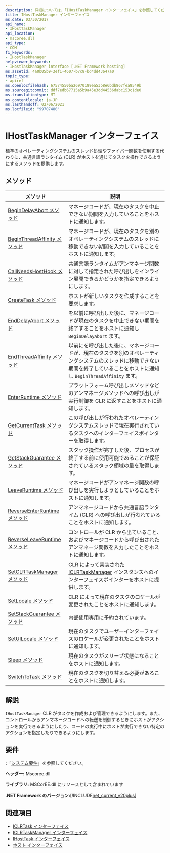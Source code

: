 ```yaml
---
description: 詳細については、「IHostTaskManager インターフェイス」を参照してください。
title: IHostTaskManager インターフェイス
ms.date: 03/30/2017
api_name:
- IHostTaskManager
api_location:
- mscoree.dll
api_type:
- COM
f1_keywords:
- IHostTaskManager
helpviewer_keywords:
- IHostTaskManager interface [.NET Framework hosting]
ms.assetid: 4a0b05b9-3ef1-4607-b7c8-bd4dd43647a0
topic_type:
- apiref
ms.openlocfilehash: 67574550ba26970189ea53b8e6bdb867fea8549b
ms.sourcegitcommit: ddf7edb67715a5b9a45e3dd44536dabc153c1de0
ms.translationtype: MT
ms.contentlocale: ja-JP
ms.lasthandoff: 02/06/2021
ms.locfileid: "99707480"
---
```

# <a name="ihosttaskmanager-interface"></a>IHostTaskManager インターフェイス

標準のオペレーティングシステムのスレッド処理やファイバー関数を使用する代わりに、共通言語ランタイム (CLR) がホストを通じてタスクを操作できるようにするメソッドを提供します。  
  
## <a name="methods"></a>メソッド  
  
|メソッド|説明|  
|------------|-----------------|  
|[BeginDelayAbort メソッド](ihosttaskmanager-begindelayabort-method.md)|マネージコードが、現在のタスクを中止できない期間を入力していることをホストに通知します。|  
|[BeginThreadAffinity メソッド](ihosttaskmanager-beginthreadaffinity-method.md)|マネージコードが、現在のタスクを別のオペレーティングシステムのスレッドに移動できない期間を入力していることをホストに通知します。|  
|[CallNeedsHostHook メソッド](ihosttaskmanager-callneedshosthook-method.md)|共通言語ランタイムがアンマネージ関数に対して指定された呼び出しをインライン展開できるかどうかを指定できるようにします。|  
|[CreateTask メソッド](ihosttaskmanager-createtask-method.md)|ホストが新しいタスクを作成することを要求します。|  
|[EndDelayAbort メソッド](ihosttaskmanager-enddelayabort-method.md)|を以前に呼び出した後に、マネージコードが現在のタスクを中止できない期間を終了することをホストに通知し `BeginDelayAbort` ます。|  
|[EndThreadAffinity メソッド](ihosttaskmanager-endthreadaffinity-method.md)|以前にを呼び出した後に、マネージコードが、現在のタスクを別のオペレーティングシステムのスレッドに移動できない期間を終了していることをホストに通知し `BeginThreadAffinity` ます。|  
|[EnterRuntime メソッド](ihosttaskmanager-enterruntime-method.md)|プラットフォーム呼び出しメソッドなどのアンマネージメソッドへの呼び出しが実行制御を CLR に返すことをホストに通知します。|  
|[GetCurrentTask メソッド](ihosttaskmanager-getcurrenttask-method.md)|この呼び出しが行われたオペレーティングシステムスレッドで現在実行されているタスクへのインターフェイスポインターを取得します。|  
|[GetStackGuarantee メソッド](ihosttaskmanager-getstackguarantee-method.md)|スタック操作が完了した後、プロセスが終了する前に使用可能であることが保証されているスタック領域の量を取得します。|  
|[LeaveRuntime メソッド](ihosttaskmanager-leaveruntime-method.md)|マネージコードがアンマネージ関数の呼び出しを実行しようとしていることをホストに通知します。|  
|[ReverseEnterRuntime メソッド](ihosttaskmanager-reverseenterruntime-method.md)|アンマネージコードから共通言語ランタイム (CLR) への呼び出しが行われていることをホストに通知します。|  
|[ReverseLeaveRuntime メソッド](ihosttaskmanager-reverseleaveruntime-method.md)|コントロールが CLR から出ていること、およびマネージコードから呼び出されたアンマネージ関数を入力したことをホストに通知します。|  
|[SetCLRTaskManager メソッド](ihosttaskmanager-setclrtaskmanager-method.md)|CLR によって実装された [ICLRTaskManager](iclrtaskmanager-interface.md) インスタンスへのインターフェイスポインターをホストに提供します。|  
|[SetLocale メソッド](ihosttaskmanager-setlocale-method.md)|CLR によって現在のタスクのロケールが変更されたことをホストに通知します。|  
|[SetStackGuarantee メソッド](ihosttaskmanager-setstackguarantee-method.md)|内部使用専用に予約されています。|  
|[SetUILocale メソッド](ihosttaskmanager-setuilocale-method.md)|現在のタスクでユーザーインターフェイスのロケールが変更されたことをホストに通知します。|  
|[Sleep メソッド](ihosttaskmanager-sleep-method.md)|現在のタスクがスリープ状態になることをホストに通知します。|  
|[SwitchToTask メソッド](ihosttaskmanager-switchtotask-method.md)|現在のタスクを切り替える必要があることをホストに通知します。|  
  
## <a name="remarks"></a>解説  

 `IHostTaskManager` CLR がタスクを作成および管理できるようにします。また、コントロールからアンマネージコードへの転送を制御するときにホストがアクションを実行できるようにしたり、コードの実行中にホストが実行できない特定のアクションを指定したりできるようにします。  
  
## <a name="requirements"></a>要件  

 **:**「[システム要件](../../get-started/system-requirements.md)」を参照してください。  
  
 **ヘッダー:** Mscoree.dll  
  
 **ライブラリ:** MSCorEE.dll にリソースとして含まれています  
  
 **.NET Framework のバージョン:**[!INCLUDE[net_current_v20plus](../../../../includes/net-current-v20plus-md.md)]  
  
## <a name="see-also"></a>関連項目

- [ICLRTask インターフェイス](iclrtask-interface.md)
- [ICLRTaskManager インターフェイス](iclrtaskmanager-interface.md)
- [IHostTask インターフェイス](ihosttask-interface.md)
- [ホスト インターフェイス](hosting-interfaces.md)
